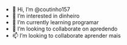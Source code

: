 - 👋 Hi, I’m @coutinho157
- 👀 I’m interested in dinheiro
- 🌱 I’m currently learning programar
- 💞️ I’m looking to collaborate on apredendo
- 📫  I’m looking to collaborate aprender mais

<!---
coutinho157/coutinho157 is a ✨ special ✨ repository because its `README.md` (this file) appears on your GitHub profile.
You can click the Preview link to take a look at your changes.
--->
